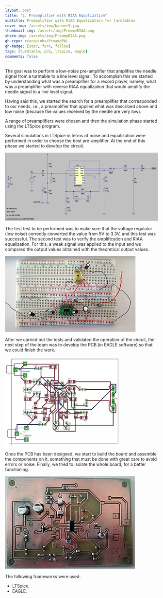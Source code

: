 ```yaml
---
layout: post
title: "2. Preamplifier with RIAA Equalization"
subtitle: Preamplifier with RIAA Equalization for turntables
cover-img: /assets/img/banner5.jpg
thumbnail-img: /assets/img/PreampRIAA.png
share-img: /assets/img/PreampRIAA.png
gh-repo: rcarapinha/PreampPAL
gh-badge: [star, fork, follow]
tags: [turntable, pcb, ltspice, eagle]
comments: false
---
```


The goal was to perform a low-noise pre-amplifier that amplifies the needle signal from a turntable to a line level signal. To accomplish this we started by understanding what was a preamplifier for a record player, namely, what was a preamplifier with reverse RIAA equalization that would amplify the needle signal to a line level signal.

Having said this, we started the search for a preamplifier that corresponded to our needs, i.e., a preamplifier that applied what was described above and low noise (because the values received by the needle are very low).

A range of preamplifiers were chosen and then the simulation phase started using the LTSpice program.

Several simulations in LTSpice in terms of noise and equalization were performed in order to choose the best pre-amplifier. At the end of this phase we started to develop the circuit.

<img src="https://raw.githubusercontent.com/RCarapinha/PreampPAL/master/Simulation/1.JPG">

The first test to be performed was to make sure that the voltage regulator (low noise) correctly converted the value from 5V to 3.3V, and this test was successful. The second test was to verify the amplification and RIAA equalization. For this, a weak signal was applied to the input and we compared the output values obtained with the theoretical output values.

<img src="https://raw.githubusercontent.com/RCarapinha/PreampPAL/master/Preamp%20Board/breadboard.png">

After we carried out the tests and validated the operation of the circuit, the next step of the team was to develop the PCB (in EAGLE software) so that we could finish the work.

<img src="https://raw.githubusercontent.com/RCarapinha/PreampPAL/master/Preamp%20Board/pcb.png">

Once the PCB has been designed, we start to build the board and assemble the components on it, something that must be done with great care to avoid errors or noise. Finally, we tried to isolate the whole board, for a better functioning.

<img src="https://raw.githubusercontent.com/RCarapinha/PreampPAL/master/Preamp%20Board/final.png">

The following frameworks were used:
- LTSpice,
- EAGLE.